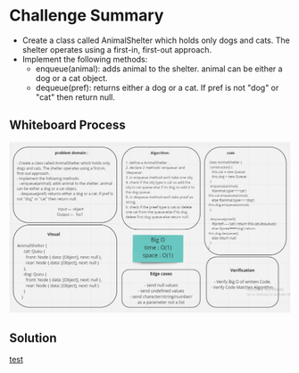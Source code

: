 # Challenge Summary
- Create a class called AnimalShelter which holds only dogs and cats. The shelter operates using a first-in, first-out approach.
- Implement the following methods:
  - enqueue(animal): adds animal to the shelter. animal can be either a dog or a cat object.
  - dequeue(pref): returns either a dog or a cat. If pref is not "dog" or "cat" then return null.
## Whiteboard Process

![i](../../img/animal.png)

## Solution
[test]()